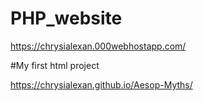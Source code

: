 # PHP_website

https://chrysialexan.000webhostapp.com/

#My first html project

https://chrysialexan.github.io/Aesop-Myths/
